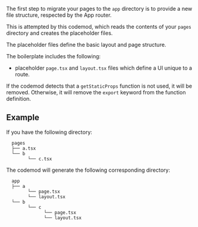 The first step to migrate your pages to the `app` directory is to provide a new file structure, respected by the App router.

This is attempted by this codemod, which reads the contents of your `pages` directory and creates the placeholder files.

The placeholder files define the basic layout and page structure.

The boilerplate includes the following:

- placeholder `page.tsx` and `layout.tsx` files which define a UI unique to a route.

If the codemod detects that a `getStaticProps` function is not used, it will be removed. Otherwise, it will remove the `export` keyword from the function definition.

## Example

If you have the following directory:

```
  pages
  ├── a.tsx
  └── b
        └── c.tsx

```

The codemod will generate the following corresponding directory:

```
  app
  ├── a
        └── page.tsx
        └── layout.tsx
  └── b
        └── c
              └── page.tsx
              └── layout.tsx
```
